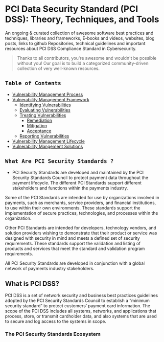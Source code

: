 # PCI Data Security Standard (PCI DSS): Theory, Techniques, and Tools


An ongoing & curated collection of awesome software best practices and techniques, libraries and frameworks, E-books and videos, websites, blog posts, links to github Repositories, technical guidelines and important resources about  PCI DSS Compliance Standard in Cybersecurity.
> Thanks to all contributors, you're awesome and wouldn't be possible without you! Our goal is to build a categorized community-driven collection of very well-known resources.




## `Table of Contents`
- [Vulnerability Management Process](#vulnerability-management-process)
- [Vulnerability Management Framework](#vulnerability-management-framework)
  - [Identifying Vulnerabilities](#1-identifying-vulnerabilities)
  - [Evaluating Vulnerabilities](#2-evaluating-vulnerabilities)
  - [Treating Vulnerabilities](#3-treating-vulnerabilities)
    - [Remediation](#)
    - [Mitigation](#)
    - [Acceptance](#)
  - [Reporting Vulnerabilities](#4-reporting-vulnerabilities)
- [Vulnerability Management Lifecycle](#vulnerability-management-lifecycle)
- [Vulnerability Mangement Solutions](#vulnerability-management-solutions)


## `What Are PCI Security Standards ?`
- PCI Security Standards are developed and maintained by the PCI Security Standards Council to protect payment data throughout the payment lifecycle. The different PCI Standards support different stakeholders and functions within the payments industry.

Some of the PCI Standards are intended for use by organizations involved in payments, such as merchants, service providers, and financial institutions, to use within their own environments. These standards support the implementation of secure practices, technologies, and processes within the organization.

Other PCI Standards are intended for developers, technology vendors, and solution providers wishing to demonstrate that their product or service was designed with security in mind and meets a defined set of security requirements. These standards support the validation and listing of products and services that meet the standard and validation program requirements.

All PCI Security Standards are developed in conjunction with a global network of payments industry stakeholders.


## What is PCI DSS?
PCI DSS is a set of network security and business best practices guidelines adopted by the PCI Security Standards Council to establish a “minimum security standard” to protect customers’ payment card information. The scope of the PCI DSS includes all systems, networks, and applications that process, store, or transmit cardholder data, and also systems that are used to secure and log access to the systems in scope.


### The PCI Security Standards Ecosystem

